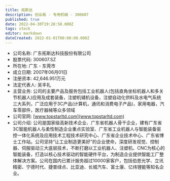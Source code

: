 ```yaml
---
title: 拓斯达
description: 创业板 - 专用机械 - 300607
published: true
date: 2022-04-30T19:28:58.000Z
tags: stock
editor: markdown
dateCreated: 2022-01-01T00:00:00.000Z
---
```


- 公司名称: 广东拓斯达科技股份有限公司
- 股票代码: 300607.SZ
- 所在地: 广东 - 东莞市
- 成立日期: 2007年06月01日
- 注册资本: 42,646.951万元
- 法定代表人: 吴丰礼
- 主营业务: 公司的主要产品及服务包括工业机器人(包括直角坐标机器人和多关节机器人)应用及成套装备，注塑机辅机设备，注塑自动化供料及水电气系统三大系列，广泛应用于3C产品(计算机，通讯和消费电子产品)，家用电器，汽车零部件，医疗器械等众多领域
- 公司官网: [www.topstarltd.com](www.topstarltd.com)
- 公司介绍: 公司是国家级高新技术企业、广东省机器人骨干企业，建有广东省3C智能机器人与柔性制造企业重点实验室、广东省工业机器人与智能装备驱控一体化系统及应用技术工程技术研究中心、广东省企业技术中心、广东省博士工作站。公司坚持“让工业制造更美好”的企业使命，深度研发视觉、控制器、伺服驱动三大底层技术，不断打磨以工业机器人、注塑机、CNC为核心的智能装备，打造以核心技术驱动的智能硬件平台，为制造企业提供智能工厂整体解决方案。公司在国内已累计服务超过10000家客户，包括伯恩光学、立讯精密、宁德时代、捷普绿点、比亚迪、长城汽车、富士康、亿纬锂能等知名企业。


